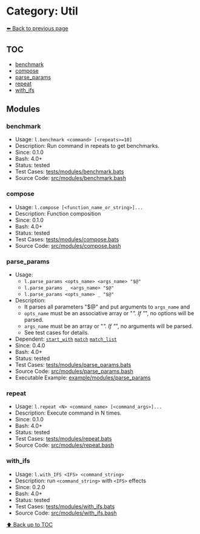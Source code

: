 # Category: Util

[⬅️ Back to previous page](./README.md)

## TOC

- [benchmark](#benchmark)
- [compose](#compose)
- [parse_params](#parse_params)
- [repeat](#repeat)
- [with_ifs](#with_ifs)

## Modules

### benchmark

- Usage: `l.benchmark <command> [<repeats>=10]`
- Description: Run command in repeats to get benchmarks.
- Since: 0.1.0
- Bash: 4.0+
- Status: tested
- Test Cases: [tests/modules/benchmark.bats](../../tests/modules/benchmark.bats)
- Source Code: [src/modules/benchmark.bash](../../src/modules/benchmark.bash)

### compose

- Usage: `l.compose [<function_name_or_string>]...`
- Description: Function composition
- Since: 0.1.0
- Bash: 4.0+
- Status: tested
- Test Cases: [tests/modules/compose.bats](../../tests/modules/compose.bats)
- Source Code: [src/modules/compose.bash](../../src/modules/compose.bash)

### parse_params

- Usage:
  - `l.parse_params <opts_name> <args_name> "$@"`
  - `l.parse_params _ <args_name> "$@"`
  - `l.parse_params <opts_name> _ "$@"`
- Description:
  - It parses all parameters "$@" and put arguments to `args_name` and
  - `opts_name` must be an associative array or "_". If "_", no options will be parsed.
  - `args_name` must be an array or "_". If "_", no arguments will be parsed.
  - See test cases for details.
- Dependent: [`start_with`](./condition.md#start_with) [`match`](./string.md#match) [`match_list`](./string.md#match_list)
- Since: 0.4.0
- Bash: 4.0+
- Status: tested
- Test Cases: [tests/modules/parse_params.bats](../../tests/modules/parse_params.bats)
- Source Code: [src/modules/parse_params.bash](../../src/modules/parse_params.bash)
- Executable Example: [example/modules/parse_params](../../example/modules/parse_params)

### repeat

- Usage: `l.repeat <N> <command_name> [<command_args>]...`
- Description: Execute command in N times.
- Since: 0.1.0
- Bash: 4.0+
- Status: tested
- Test Cases: [tests/modules/repeat.bats](../../tests/modules/repeat.bats)
- Source Code: [src/modules/repeat.bash](../../src/modules/repeat.bash)

### with_ifs

- Usage: `l.with_IFS <IFS> <command_string>`
- Description: run `<command_string>` with `<IFS>` effects
- Since: 0.2.0
- Bash: 4.0+
- Status: tested
- Test Cases: [tests/modules/with_ifs.bats](../../tests/modules/with_ifs.bats)
- Source Code: [src/modules/with_ifs.bash](../../src/modules/with_ifs.bash)

[⬆️ Back up to TOC](#toc)
